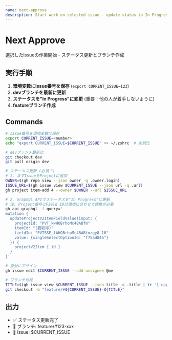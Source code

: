 ```yaml
---
name: next-approve
description: Start work on selected issue - update status to In Progress and create feature branch
---
```


# Next Approve

選択したIssueの作業開始 - ステータス更新とブランチ作成

## 実行手順
1. **環境変数にIssue番号を保存** (`export CURRENT_ISSUE=123`)
2. **devブランチを最新に更新**
3. **ステータスを"In Progress"に変更** (重要！他の人が着手しないように)
4. **featureブランチ作成**

## Commands
```bash
# Issue番号を環境変数に保存
export CURRENT_ISSUE=<number>
echo "export CURRENT_ISSUE=$CURRENT_ISSUE" >> ~/.zshrc  # 永続化

# devブランチ最新化
git checkout dev
git pull origin dev

# ステータス更新 (必須！)
# 1. まずIssueをProjectに追加
OWNER=$(gh repo view --json owner -q .owner.login)
ISSUE_URL=$(gh issue view $CURRENT_ISSUE --json url -q .url)
gh project item-add 4 --owner $OWNER --url $ISSUE_URL

# 2. GraphQL APIでステータスを"In Progress"に更新
# 注: Project番号とField IDは環境に合わせて調整が必要
gh api graphql -f query='
mutation {
  updateProjectV2ItemFieldValue(input: {
    projectId: "PVT_kwHOBrhoMc4BABfm"
    itemId: "(要取得)"
    fieldId: "PVTSSF_lAHOBrhoMc4BABfmzgy8-10"
    value: {singleSelectOptionId: "f75ad846"}
  }) {
    projectV2Item { id }
  }
}'

# 自分にアサイン
gh issue edit $CURRENT_ISSUE --add-assignee @me

# ブランチ作成
TITLE=$(gh issue view $CURRENT_ISSUE --json title -q .title | tr '[:upper:]' '[:lower:]' | sed 's/[^a-z0-9]/-/g' | head -c 30)
git checkout -b "feature/#${CURRENT_ISSUE}-${TITLE}"
```

## 出力
- ✅ ステータス更新完了
- 🌿 ブランチ: feature/#123-xxx
- 📌 Issue: $CURRENT_ISSUE
